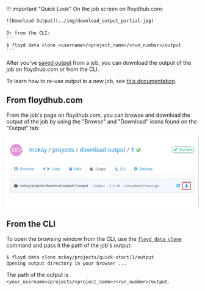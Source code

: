 !!! important "Quick Look"
    On the job screen on floydhub.com:

    ![Download Output](../img/download_output_partial.jpg)

    Or from the CLI:
    ```
    $ floyd data clone <username>/<project_name>/<run_number>/output
    ```

After you've [saved output](data/storing_output) from a job, you can download
the output of the job on floydhub.com or from the CLI.

To learn how to re-use output in a new job, see
[this documentation](reusing_output).

## From floydhub.com
From the job's page on floydhub.com, you can browse and download the output of
the job by using the "Browse" and "Download" icons found on the "Output" tab:

![Download Output](../img/download_output_full.jpg)

## From the CLI
To open the browsing window from the CLI, use the
[`floyd data clone`](../commands/data) command and pass it the path of the
job's output:

```
$ floyd data clone mckay/projects/quick-start/1/output
Opening output directory in your browser ...
```

The path of the output is `<your_username>/projects/<project_name>/<run_number>/output`.


